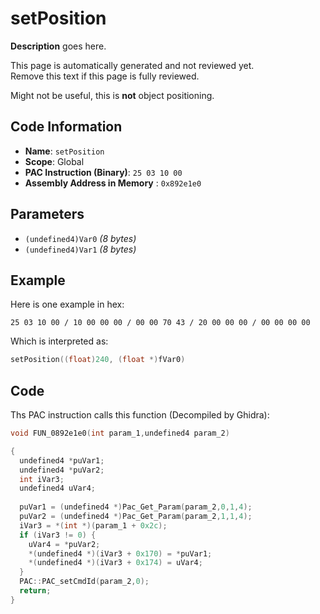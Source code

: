 # setPosition

**Description** goes here.

This page is automatically generated and not reviewed yet.<br>Remove this text if this page is fully reviewed.

Might not be useful, this is **not** object positioning.

## Code Information

- **Name**: `setPosition`
- **Scope**: Global
- **PAC Instruction (Binary)**: `25 03 10 00`
- **Assembly Address in Memory** : `0x892e1e0`

## Parameters

- `(undefined4)Var0` *(8 bytes)*
- `(undefined4)Var1` *(8 bytes)*

## Example

Here is one example in hex:

```25 03 10 00 / 10 00 00 00 / 00 00 70 43 / 20 00 00 00 / 00 00 00 00```

Which is interpreted as:

```c
setPosition((float)240, (float *)fVar0)
```

## Code

Ths PAC instruction calls this function (Decompiled by Ghidra):

```c
void FUN_0892e1e0(int param_1,undefined4 param_2)

{
  undefined4 *puVar1;
  undefined4 *puVar2;
  int iVar3;
  undefined4 uVar4;
  
  puVar1 = (undefined4 *)Pac_Get_Param(param_2,0,1,4);
  puVar2 = (undefined4 *)Pac_Get_Param(param_2,1,1,4);
  iVar3 = *(int *)(param_1 + 0x2c);
  if (iVar3 != 0) {
    uVar4 = *puVar2;
    *(undefined4 *)(iVar3 + 0x170) = *puVar1;
    *(undefined4 *)(iVar3 + 0x174) = uVar4;
  }
  PAC::PAC_setCmdId(param_2,0);
  return;
}
```

